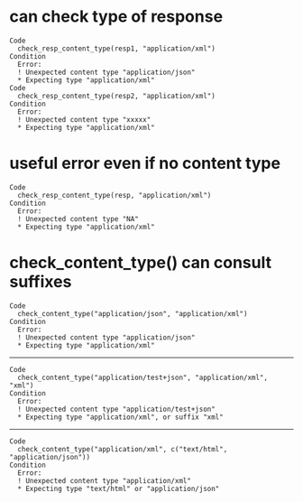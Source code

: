 # can check type of response

    Code
      check_resp_content_type(resp1, "application/xml")
    Condition
      Error:
      ! Unexpected content type "application/json"
      * Expecting type "application/xml"
    Code
      check_resp_content_type(resp2, "application/xml")
    Condition
      Error:
      ! Unexpected content type "xxxxx"
      * Expecting type "application/xml"

# useful error even if no content type

    Code
      check_resp_content_type(resp, "application/xml")
    Condition
      Error:
      ! Unexpected content type "NA"
      * Expecting type "application/xml"

# check_content_type() can consult suffixes

    Code
      check_content_type("application/json", "application/xml")
    Condition
      Error:
      ! Unexpected content type "application/json"
      * Expecting type "application/xml"

---

    Code
      check_content_type("application/test+json", "application/xml", "xml")
    Condition
      Error:
      ! Unexpected content type "application/test+json"
      * Expecting type "application/xml", or suffix "xml"

---

    Code
      check_content_type("application/xml", c("text/html", "application/json"))
    Condition
      Error:
      ! Unexpected content type "application/xml"
      * Expecting type "text/html" or "application/json"

